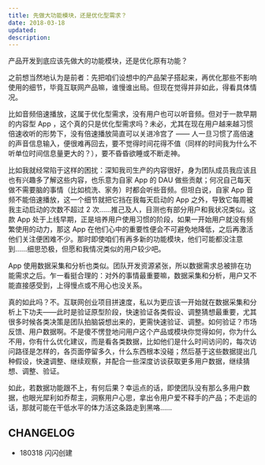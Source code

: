 ```yaml
---
title: 先做大功能模块，还是优化型需求？
date: 2018-03-18
updated: 
description: 
---
```




产品开发到底应该先做大的功能模块，还是优化原有功能？

之前想当然地认为是前者：先把咱们设想中的产品架子搭起来，再优化那些不影响使用的细节，毕竟互联网产品嘛，谁慢谁出局。但现在觉得并非如此，得看具体情况。

比如音频倍速播放，这属于优化型需求，没有用户也可以听音频。但对于一款早期的内容型 App ，这个真的只是优化型需求吗？未必，尤其在现在用户越来越习惯倍速收听的形势下，没有倍速播放简直可以关进冷宫了 —— 人一旦习惯了高倍速的声音信息输入，便很难再回去，要不觉得时间花得不值（同样的时间我为什么不听单位时间信息量更大的？），要不昏昏欲睡或不断走神。

比如我就经常陷于这样的困扰：深知我司生产的内容很好，身为团队成员我应该且也有兴趣多了解这些内容，也乐意为自家 App 的 DAU 做些贡献；何况自己每天做不需要脑的事情（比如梳洗、家务）时都会听些音频。但坦白说，自家 App 音频不能倍速播放，这一个细节就把它挡在我每天启动的 App 之外，导致它每周被我主动启动的次数不超过 2 次……推己及人，目测也有部分用户和我状况类似。这款 App 处于上线早期，正是培养用户使用习惯的阶段，如果一开始用户就没有频繁使用的动力，那这 App 在他们心中的重要性便会不可避免地降低，之后再激活他们关注便困难不少。那时即使咱们有再多新的功能模块，他们可能都没注意到……细思恐极，但愿和我情况类似的用户较少吧。

App 使用数据采集和分析也类似。团队开发资源紧张，所以数据需求总被排在功能需求之后。乍一看挺合理的：对外的事情最重要嘛，数据采集和分析，用户又不能直接感受到，上得慢点或不用心也没关系。

真的如此吗？不。互联网创业项目拼速度，私以为更应该一开始就在数据采集和分析上下功夫——此时是验证原型阶段，快速验证各类假设、调整猜想最重要，尤其很多时候各类决策是团队拍脑袋想出来的，更需快速验证、调整。如何验证？市场反馈、用户数据啊。不是傻不愣登地问用户这个产品或模块你觉得如何，你为什么不用，你有什么优化建议，而是看各类数据，比如他们是什么时间访问的，每次访问路径是怎样的，各页面停留多久，什么东西根本没碰；然后基于这些数据提出几种假设，快速调整、继续观察，并配合一些深度访谈获取更多用户数据，继续猜想、调整、验证。

如此，若数据功能跟不上，有何后果？幸运点的话，即使团队没有那么多用户数据，也眼光犀利如乔帮主，洞察用户心思，拿出令用户爱不释手的产品；不走运的话，那就可能在干低水平的体力活这条路走到黑咯……


## CHANGELOG  

- 180318 闪闪创建


